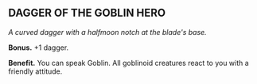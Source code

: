 ## DAGGER OF THE GOBLIN HERO

_A curved dagger with a halfmoon notch at the blade's base._

**Bonus.** +1 dagger.

**Benefit.** You can speak Goblin. All goblinoid creatures react to you with a friendly attitude.

